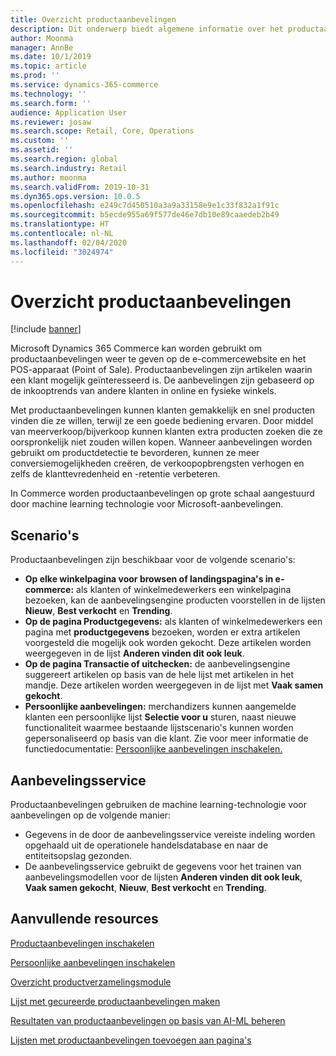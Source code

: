 ```yaml
---
title: Overzicht productaanbevelingen
description: Dit onderwerp biedt algemene informatie over het productaanbevelingen. Met productaanbevelingen kunnen klanten gemakkelijk en snel producten vinden die ze willen en zelfs producten die ze oorspronkelijk niet willen kopen.
author: Moonma
manager: AnnBe
ms.date: 10/1/2019
ms.topic: article
ms.prod: ''
ms.service: dynamics-365-commerce
ms.technology: ''
ms.search.form: ''
audience: Application User
ms.reviewer: josaw
ms.search.scope: Retail, Core, Operations
ms.custom: ''
ms.assetid: ''
ms.search.region: global
ms.search.industry: Retail
ms.author: moonma
ms.search.validFrom: 2019-10-31
ms.dyn365.ops.version: 10.0.5
ms.openlocfilehash: e249c7d450510a3a9a33158e9e1c33f832a1f91c
ms.sourcegitcommit: b5ecde955a69f577de46e7db10e89caaedeb2b49
ms.translationtype: HT
ms.contentlocale: nl-NL
ms.lasthandoff: 02/04/2020
ms.locfileid: "3024974"
---
```

# <a name="product-recommendations-overview"></a>Overzicht productaanbevelingen

[!include [banner](includes/banner.md)]

Microsoft Dynamics 365 Commerce kan worden gebruikt om productaanbevelingen weer te geven op de e-commercewebsite en het POS-apparaat (Point of Sale). Productaanbevelingen zijn artikelen waarin een klant mogelijk geïnteresseerd is. De aanbevelingen zijn gebaseerd op de inkooptrends van andere klanten in online en fysieke winkels.

Met productaanbevelingen kunnen klanten gemakkelijk en snel producten vinden die ze willen, terwijl ze een goede bediening ervaren. Door middel van meerverkoop/bijverkoop kunnen klanten extra producten zoeken die ze oorspronkelijk niet zouden willen kopen. Wanneer aanbevelingen worden gebruikt om productdetectie te bevorderen, kunnen ze meer conversiemogelijkheden creëren, de verkoopopbrengsten verhogen en zelfs de klanttevredenheid en -retentie verbeteren.

In Commerce worden productaanbevelingen op grote schaal aangestuurd door machine learning technologie voor Microsoft-aanbevelingen.


## <a name="scenarios"></a>Scenario's

Productaanbevelingen zijn beschikbaar voor de volgende scenario's:

- **Op elke winkelpagina voor browsen of landingspagina's in e-commerce:** als klanten of winkelmedewerkers een winkelpagina bezoeken, kan de aanbevelingsengine producten voorstellen in de lijsten **Nieuw**, **Best verkocht** en **Trending**.
- **Op de pagina Productgegevens:** als klanten of winkelmedewerkers een pagina met **productgegevens** bezoeken, worden er extra artikelen voorgesteld die mogelijk ook worden gekocht. Deze artikelen worden weergegeven in de lijst **Anderen vinden dit ook leuk**.
- **Op de pagina Transactie of uitchecken:** de aanbevelingsengine suggereert artikelen op basis van de hele lijst met artikelen in het mandje. Deze artikelen worden weergegeven in de lijst met **Vaak samen gekocht**.
- **Persoonlijke aanbevelingen:** merchandizers kunnen aangemelde klanten een persoonlijke lijst **Selectie voor u** sturen, naast nieuwe functionaliteit waarmee bestaande lijstscenario's kunnen worden gepersonaliseerd op basis van die klant. Zie voor meer informatie de functiedocumentatie: [Persoonlijke aanbevelingen inschakelen.](personalized-recommendations.md)

## <a name="recommendation-service"></a>Aanbevelingsservice

Productaanbevelingen gebruiken de machine learning-technologie voor aanbevelingen op de volgende manier:

- Gegevens in de door de aanbevelingsservice vereiste indeling worden opgehaald uit de operationele handelsdatabase en naar de entiteitsopslag gezonden.
- De aanbevelingsservice gebruikt de gegevens voor het trainen van aanbevelingsmodellen voor de lijsten **Anderen vinden dit ook leuk**, **Vaak samen gekocht**, **Nieuw**, **Best verkocht** en **Trending**.

## <a name="additional-resources"></a>Aanvullende resources

[Productaanbevelingen inschakelen](enable-product-recommendations.md)

[Persoonlijke aanbevelingen inschakelen](personalized-recommendations.md)

[Overzicht productverzamelingsmodule](product-collection-module-overview.md)

[Lijst met gecureerde productaanbevelingen maken](create-editorial-recommendation-lists.md)

[Resultaten van productaanbevelingen op basis van AI-ML beheren](modify-product-recommendation-results.md)

[Lijsten met productaanbevelingen toevoegen aan pagina's](add-reco-list-to-page.md)
